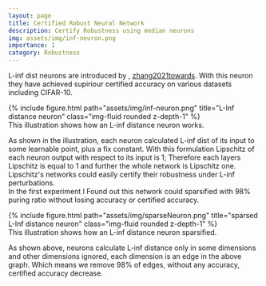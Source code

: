```yaml
---
layout: page
title: Certified Robust Neural Network
description: Certify Robustness using median neurons
img: assets/img/inf-neuron.png
importance: 1
category: Robustness
---
```

L-inf dist neurons are introduced by , [zhang2021towards](https://github.com/zbh2047/L_inf-dist-net). With this neuron they have achieved supiriour certified accuracy on various datasets including CIFAR-10.  
<div class="row">
    <div class="col-sm mt-3 mt-md-0">
        {% include figure.html path="assets/img/inf-neuron.png" title="L-Inf distance neuron" class="img-fluid rounded z-depth-1" %}
    </div>
</div>
<div class="caption">
    This illustration shows how an L-inf distance neuron works.
</div>

As shown in the illustration, each neuron calculated L-inf dist of its input to some learnable point, plus a fix constant. With this formulation Lipschitz of each neuron output with respect to its input is $1$; Therefore each layers Lipschitz is equal to $1$ and further the whole network is Lipschitz one. Lipschitz's networks could easily certify their robustness under L-inf perturbations.\
In the first experiment I Found out this network could sparsified with 98% puring ratio without losing accuracy or certified accuracy.

<div class="row">
    <div class="col-sm mt-3 mt-md-0">
        {% include figure.html path="assets/img/sparseNeuron.png" title="sparsed L-Inf distance neuron" class="img-fluid rounded z-depth-1" %}
    </div>
</div>
<div class="caption">
    This illustration shows how an L-inf distance neuron sparsified. 
</div>

As shown above, neurons calculate L-inf distance only in some dimensions and other dimensions ignored, each dimension is an edge in the above graph.
Which means we remove 98% of edges, without any accuracy, certified accuracy decrease.

